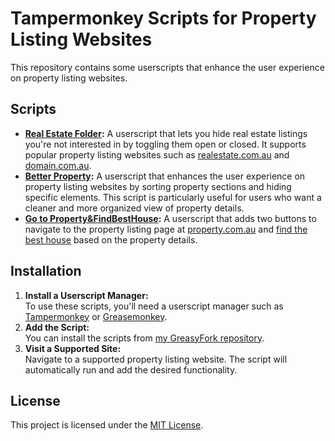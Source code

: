 # Tampermonkey Scripts for Property Listing Websites

This repository contains some userscripts that enhance the user experience on property listing websites.

## Scripts

- **[Real Estate Folder](real-estate-folder/README.md):** A userscript that lets you hide real estate listings you're
  not interested in by toggling them open or closed. It supports popular property listing websites such
  as [realestate.com.au](https://www.realestate.com.au/) and [domain.com.au](https://www.domain.com.au/).
- **[Better Property](better-property/README.md):** A userscript that enhances the user experience on property listing
  websites by sorting property sections and hiding specific elements. This script is particularly useful for users who
  want a cleaner and more organized view of property details.
- **[Go to Property&FindBestHouse](go-to-property-findbesthouse/README.md):** A userscript that adds two buttons to
  navigate to the property listing page at [property.com.au](https://property.com.au)
  and [find the best house](https://findbesthouse.com.au) based on the property details.

## Installation

1. **Install a Userscript Manager:**  
   To use these scripts, you'll need a userscript manager such as [Tampermonkey](https://www.tampermonkey.net/) or
   [Greasemonkey](https://www.greasespot.net/).
2. **Add the Script:**  
   You can install the scripts from [my GreasyFork repository](https://greasyfork.org/en/users/85567-chenglongma).
3. **Visit a Supported Site:**  
   Navigate to a supported property listing website. The script will automatically run and add the desired functionality.

## License

This project is licensed under the [MIT License](LICENSE).

